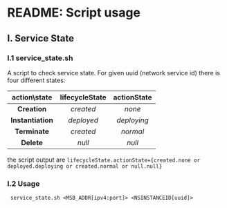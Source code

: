 README: Script usage
====================

I. Service State
---

### I.1 service_state.sh
A script to check service state. For given uuid (network service id) there is four different states:

 | action\state     | lifecycleState | actionState |
 |:----------------:|:--------------:|:-----------:|
 | __Creation__     | *created*      | *none*      |
 | __Instantiation__| *deployed*     | *deploying* |
 | __Terminate__    | *created*      | *normal*    |
 | __Delete__       | *null*         | *null*      |

the script output are `lifecycleState.actionState={created.none or deployed.deploying or created.normal or null.null}`

### I.2 Usage
` service_state.sh <MSB_ADDR[ipv4:port]> <NSINSTANCEID[uuid]>`